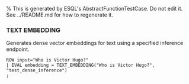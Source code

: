 % This is generated by ESQL's AbstractFunctionTestCase. Do not edit it. See ../README.md for how to regenerate it.

### TEXT EMBEDDING
Generates dense vector embeddings for text using a specified inference endpoint.

```esql
ROW input="Who is Victor Hugo?"
| EVAL embedding = TEXT_EMBEDDING("Who is Victor Hugo?", "test_dense_inference")
;
```
